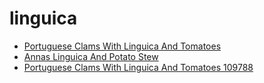 # linguica

 * [Portuguese Clams With Linguica And Tomatoes](../../index/p/portuguese-clams-with-linguica-and-tomatoes-109788.json)
 * [Annas Linguica And Potato Stew](../../index/a/annas-linguica-and-potato-stew.json)
 * [Portuguese Clams With Linguica And Tomatoes 109788](../../index/p/portuguese-clams-with-linguica-and-tomatoes-109788.json)
